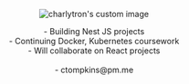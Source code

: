 

<p align="center">
  <img src="https://www.dropbox.com/s/ypqiyc1d05r02da/Screen%20Shot%202021-09-06%20at%206.51.40%20PM.jpg?raw=1" alt="charlytron's custom image"/>
 </p>
 <p align="center">
  - Building Nest JS projects <br />
  - Continuing Docker, Kubernetes coursework <br />
  - Will collaborate on React projects <br /><br />
  - ctompkins@pm.me
 </p> 
 </p>
 

<!---
charlytron/charlytron is a ✨ special ✨ repository because its `README.md` (this file) appears on your GitHub profile.
You can click the Preview link to take a look at your changes.
--->
